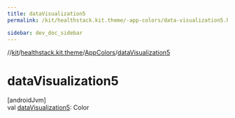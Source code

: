 ```yaml
---
title: dataVisualization5
permalink: /kit/healthstack.kit.theme/-app-colors/data-visualization5.html

sidebar: dev_doc_sidebar
---
```

//[kit](../../../index.html)/[healthstack.kit.theme](../index.html)/[AppColors](index.html)/[dataVisualization5](data-visualization5.html)



# dataVisualization5



[androidJvm]\
val [dataVisualization5](data-visualization5.html): Color





